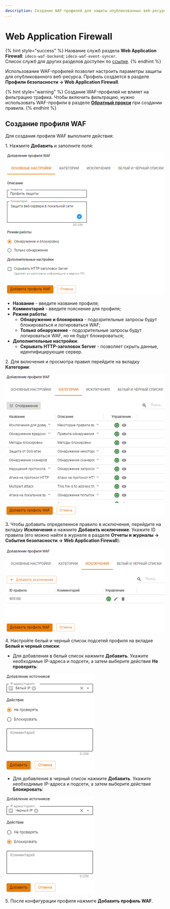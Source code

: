 ```yaml
---
description: Создание WAF-профилей для защиты опубликованных веб-ресурсов от атак.
---
```


# Web Application Firewall

{% hint style="success" %}
Название служб раздела **Web Application Firewall**: `ideco-waf-backend`; `ideco-waf-event-syncer`.\
Список служб для других разделов доступен по [ссылке](/settings/server-management/terminal/README.md).
{% endhint %}

Использование WAF-профилей позволит настроить параметры защиты для опубликованного веб-ресурса. Профиль создается в разделе **Профили безопасности -> Web Application Firewall**.

{% hint style="warning" %}
Создание WAF-профилей не влияет на фильтрацию трафика. Чтобы включить фильтрацию, нужно использовать WAF-профили в разделе [**Обратный прокси**](/settings/services/reverse-proxy.md) при создании правила.
{% endhint %}

## Создание профиля WAF

Для создания профиля WAF выполните действия:

1\. Нажмите **Добавить** и заполните поля:

![](/.gitbook/assets/waf-profiles2.png)

* **Hазвание** - введите название профиля;
* **Комментарий** - введите пояснение для профиля;
* **Режим работы**:
    * **Обнаружение и блокировка** - подозрительные запросы будут блокироваться и логироваться WAF;
    * **Только обнаружение** - подозрительные запросы будут логироваться WAF, но не будут блокироваться;
* **Дополнительные настройки**:
    * **Скрывать HTTP-заголовок Server** - позволяет скрыть данные, идентифицирующие сервер.

2\. Для включения и просмотра правил перейдите на вкладку **Категории**:

![](/.gitbook/assets/waf-profiles3.png)

3\. Чтобы добавить определенное правило в исключения, перейдите на вкладку **Исключения** и нажмите **Добавить исключение**. Укажите ID правила (его можно найти в журнале в разделе **Отчеты и журналы -> События безопасности -> Web Application Firewall**):

![](/.gitbook/assets/waf-profiles4.png)

4\. Настройте белый и черный список подсетей профиля на вкладке **Белый и черный списки**:

* Для добавления в белый список нажмите **Добавить**. Укажите необходимые IP-адреса и подсети, а затем выберите действие **Не проверять**:

![](/.gitbook/assets/waf-profiles5.png)

* Для добавления в черный список нажмите **Добавить**. Укажите необходимые IP-адреса и подсети, а затем выберите действие **Блокировать**:

![](/.gitbook/assets/waf-profiles6.png)

5\. После конфигурации профиля нажмите **Добавить профиль WAF**.